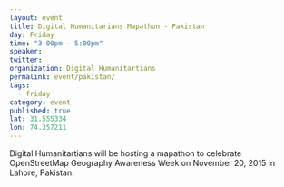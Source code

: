 ```yaml
---
layout: event
title: Digital Humanitarians Mapathon - Pakistan
day: Friday
time: "3:00pm - 5:00pm"
speaker: 
twitter: 
organization: Digital Humanitartians 
permalink: event/pakistan/
tags: 
  - friday
category: event
published: true
lat: 31.555334
lon: 74.357211
---
```


Digital Humanitartians will be hosting a mapathon to celebrate OpenStreetMap Geography Awareness Week on November 20, 2015 in Lahore, Pakistan.
